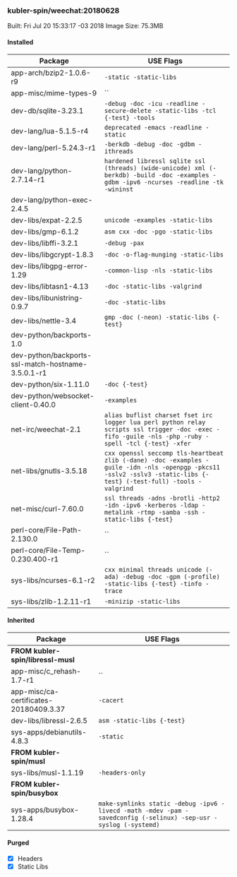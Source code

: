 ### kubler-spin/weechat:20180628

Built: Fri Jul 20 15:33:17 -03 2018
Image Size: 75.3MB

#### Installed
Package | USE Flags
--------|----------
app-arch/bzip2-1.0.6-r9 | `-static -static-libs`
app-misc/mime-types-9 | ``
dev-db/sqlite-3.23.1 | `-debug -doc -icu -readline -secure-delete -static-libs -tcl {-test} -tools`
dev-lang/lua-5.1.5-r4 | `deprecated -emacs -readline -static`
dev-lang/perl-5.24.3-r1 | `-berkdb -debug -doc -gdbm -ithreads`
dev-lang/python-2.7.14-r1 | `hardened libressl sqlite ssl (threads) (wide-unicode) xml (-berkdb) -build -doc -examples -gdbm -ipv6 -ncurses -readline -tk -wininst`
dev-lang/python-exec-2.4.5 | ` `
dev-libs/expat-2.2.5 | `unicode -examples -static-libs`
dev-libs/gmp-6.1.2 | `asm cxx -doc -pgo -static-libs`
dev-libs/libffi-3.2.1 | `-debug -pax`
dev-libs/libgcrypt-1.8.3 | `-doc -o-flag-munging -static-libs`
dev-libs/libgpg-error-1.29 | `-common-lisp -nls -static-libs`
dev-libs/libtasn1-4.13 | `-doc -static-libs -valgrind`
dev-libs/libunistring-0.9.7 | `-doc -static-libs`
dev-libs/nettle-3.4 | `gmp -doc (-neon) -static-libs {-test}`
dev-python/backports-1.0 | ` `
dev-python/backports-ssl-match-hostname-3.5.0.1-r1 | ` `
dev-python/six-1.11.0 | `-doc {-test}`
dev-python/websocket-client-0.40.0 | `-examples`
net-irc/weechat-2.1 | `alias buflist charset fset irc logger lua perl python relay scripts ssl trigger -doc -exec -fifo -guile -nls -php -ruby -spell -tcl {-test} -xfer`
net-libs/gnutls-3.5.18 | `cxx openssl seccomp tls-heartbeat zlib (-dane) -doc -examples -guile -idn -nls -openpgp -pkcs11 -sslv2 -sslv3 -static-libs {-test} (-test-full) -tools -valgrind`
net-misc/curl-7.60.0 | `ssl threads -adns -brotli -http2 -idn -ipv6 -kerberos -ldap -metalink -rtmp -samba -ssh -static-libs {-test}`
perl-core/File-Path-2.130.0 | ``
perl-core/File-Temp-0.230.400-r1 | ``
sys-libs/ncurses-6.1-r2 | `cxx minimal threads unicode (-ada) -debug -doc -gpm (-profile) -static-libs {-test} -tinfo -trace`
sys-libs/zlib-1.2.11-r1 | `-minizip -static-libs`
#### Inherited
Package | USE Flags
--------|----------
**FROM kubler-spin/libressl-musl** |
app-misc/c_rehash-1.7-r1 | ``
app-misc/ca-certificates-20180409.3.37 | `-cacert`
dev-libs/libressl-2.6.5 | `asm -static-libs {-test}`
sys-apps/debianutils-4.8.3 | `-static`
**FROM kubler-spin/musl** |
sys-libs/musl-1.1.19 | `-headers-only`
**FROM kubler-spin/busybox** |
sys-apps/busybox-1.28.4 | `make-symlinks static -debug -ipv6 -livecd -math -mdev -pam -savedconfig (-selinux) -sep-usr -syslog (-systemd)`
#### Purged
- [x] Headers
- [x] Static Libs
